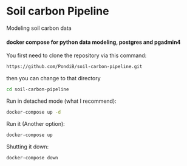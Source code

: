 # Soil carbon Pipeline
Modeling soil carbon data


#### docker compose for python data modeling, postgres  and pgadmin4

You first need to clone the repository via this command:

```bash
https://github.com/PondiB/soil-carbon-pipeline.git
```

then you can change to that directory

```bash
cd soil-carbon-pipeline
```

Run in detached mode (what I recommend):

```bash
docker-compose up -d
```


Run it (Another option):

```bash
docker-compose up
```


Shutting it down:

```bash
docker-compose down
```

